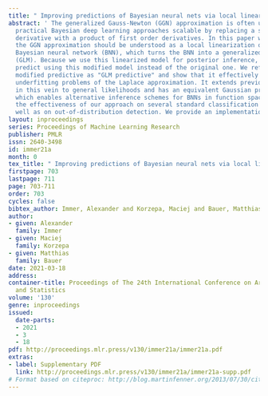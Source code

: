```yaml
---
title: " Improving predictions of Bayesian neural nets via local linearization "
abstract: ' The generalized Gauss-Newton (GGN) approximation is often used to make
  practical Bayesian deep learning approaches scalable by replacing a second order
  derivative with a product of first order derivatives. In this paper we argue that
  the GGN approximation should be understood as a local linearization of the underlying
  Bayesian neural network (BNN), which turns the BNN into a generalized linear model
  (GLM). Because we use this linearized model for posterior inference, we should also
  predict using this modified model instead of the original one. We refer to this
  modified predictive as "GLM predictive" and show that it effectively resolves common
  underfitting problems of the Laplace approximation. It extends previous results
  in this vein to general likelihoods and has an equivalent Gaussian process formulation,
  which enables alternative inference schemes for BNNs in function space. We demonstrate
  the effectiveness of our approach on several standard classification datasets as
  well as on out-of-distribution detection. We provide an implementation at https://github.com/AlexImmer/BNN-predictions. '
layout: inproceedings
series: Proceedings of Machine Learning Research
publisher: PMLR
issn: 2640-3498
id: immer21a
month: 0
tex_title: " Improving predictions of Bayesian neural nets via local linearization "
firstpage: 703
lastpage: 711
page: 703-711
order: 703
cycles: false
bibtex_author: Immer, Alexander and Korzepa, Maciej and Bauer, Matthias
author:
- given: Alexander
  family: Immer
- given: Maciej
  family: Korzepa
- given: Matthias
  family: Bauer
date: 2021-03-18
address:
container-title: Proceedings of The 24th International Conference on Artificial Intelligence
  and Statistics
volume: '130'
genre: inproceedings
issued:
  date-parts:
  - 2021
  - 3
  - 18
pdf: http://proceedings.mlr.press/v130/immer21a/immer21a.pdf
extras:
- label: Supplementary PDF
  link: http://proceedings.mlr.press/v130/immer21a/immer21a-supp.pdf
# Format based on citeproc: http://blog.martinfenner.org/2013/07/30/citeproc-yaml-for-bibliographies/
---
```

